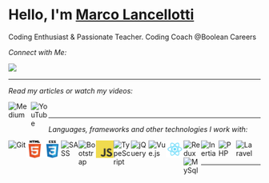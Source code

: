 # Hello, I'm [Marco Lancellotti](https://www.https://github.com/LanciWeb/)

Coding Enthusiast & Passionate Teacher. Coding Coach @Boolean Careers

*Connect with Me:*

[<img align="left" src="https://static.licdn.com/sc/h/al2o9zrvru7aqj8e1x2rzsrca" width="30"> ](https://www.linkedin.com/in/marcolancellotti/)

<br/>

---


*Read my articles or watch my videos:*

[<img align="left" src="https://cdn.freebiesupply.com/images/large/2x/medium-icon-white-on-black.png" width="45" alt="Medium" title="Medium"> ](https://lancellotti-marco.medium.com/)
[<img align="left" src="https://images.vexels.com/media/users/3/137425/isolated/preview/f2ea1ded4d037633f687ee389a571086-youtube-icon-logo-by-vexels.png" width="35" alt="YouTube" title="YouTube"> ](https://www.youtube.com/channel/UCBLfKjgrn98SRnjBMeTco_g/videos)
<br/>

---

*Languages, frameworks and other technologies I work with:*

<img align='left' alt='Git' title="Git" src="https://i.pinimg.com/originals/01/e5/00/01e500fca29c045d432b64f285f9c229.png" width='35'>
<img align='left' alt='HTML' title="HTML 5" src="https://raw.githubusercontent.com/github/explore/80688e429a7d4ef2fca1e82350fe8e3517d3494d/topics/html/html.png" width='35'>
<img align='left' alt='CSS' title="CSS 3" src="https://raw.githubusercontent.com/github/explore/80688e429a7d4ef2fca1e82350fe8e3517d3494d/topics/css/css.png" width='35'>
<img align='left' alt='SASS' title="SCSS" src="https://sass-lang.com/assets/img/styleguide/seal-color.png" width='35'>
<img align='left' alt='Bootstrap' title="Bootstrap" src="https://getbootstrap.com/docs/5.0/assets/brand/bootstrap-logo.svg" width='35'>
<img align='left' alt='JavaScript' title="JavaScript" src="https://raw.githubusercontent.com/github/explore/80688e429a7d4ef2fca1e82350fe8e3517d3494d/topics/javascript/javascript.png" width='35'>
<img align='left' alt='TypeScript' title="TypeScript" src="https://upload.wikimedia.org/wikipedia/commons/thumb/4/4c/Typescript_logo_2020.svg/1200px-Typescript_logo_2020.svg.png" width='35'>
<img align='left' alt='jQuery' title="jQuery" src="https://seeklogo.com/images/J/jquery-logo-CFE6ECE363-seeklogo.com.png" width='35'>
<img align='left' alt='Vue.js' title="Vue.js" src="https://vuejs.org/images/logo.png" width='35'>
<img align='left' alt='ReactJS' title="ReactJS" src="https://raw.githubusercontent.com/github/explore/80688e429a7d4ef2fca1e82350fe8e3517d3494d/topics/react/react.png" width='35'>
<img align='left' alt='Redux' title="Redux" src="https://cdn.worldvectorlogo.com/logos/redux.svg" width='35'>
<img align='left' alt='Inertia' title="Inertia" src="https://avatars.githubusercontent.com/u/47703742?s=280&v=4" width='35'>

<img align='left' alt='PHP' title="PHP" src="https://www.php.net/images/logos/php-logo-white.svg" width='35'>
<img align='left' alt='Laravel' title="Laravel" src="https://upload.wikimedia.org/wikipedia/commons/thumb/9/9a/Laravel.svg/1200px-Laravel.svg.png" width='35'>
<img align='left' alt='MySql' title="MySQL" src="https://www.freepnglogos.com/uploads/logo-mysql-png/logo-mysql-mysql-logo-png-images-are-download-crazypng-21.png" width='35'>
<!-- 
<img align='left' alt='Node.js' title="Node.js" src="https://avatars3.githubusercontent.com/u/9950313?s=200&v=4" width='35'/> 
<img align='left' alt='MongoDB' src="https://emanueleciriachi.net/wp-content/uploads/2019/01/logo-mongodb-png-mongodb-logo-png-400.png" width='35' title="MongoDB"> -->
<br/>
<br/>

---

<!-- ## :trophy: My Github Stats:

[![LanciWeb github stats](https://github-readme-stats.vercel.app/api?username=LanciWeb&show_icons=true&theme=tokyonight)](https://github.com/LanciWeb/github-readme-stats)

